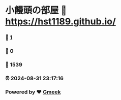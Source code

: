 # 小饅頭の部屋 :link: https://hst1189.github.io/ 
### :page_facing_up: [1](https://hst1189.github.io//tag.html) 
### :speech_balloon: 0 
### :hibiscus: 1539 
### :alarm_clock: 2024-08-31 23:17:16 
### Powered by :heart: [Gmeek](https://github.com/Meekdai/Gmeek)
